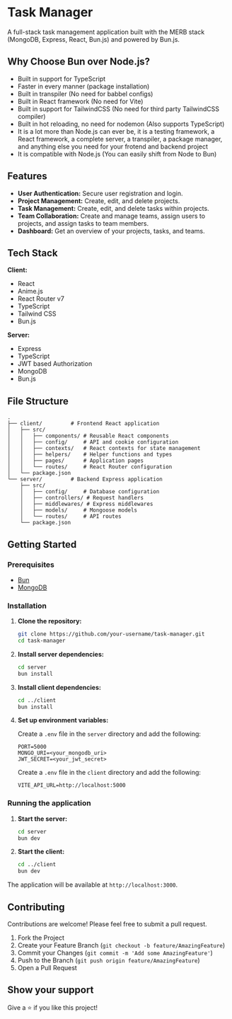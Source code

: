
# Task Manager

A full-stack task management application built with the MERB stack (MongoDB, Express, React, Bun.js) and powered by Bun.js.

## Why Choose Bun over Node.js?
*   Built in support for TypeScript
*   Faster in every manner (package installation)
*   Built in transpiler (No need for babbel configs)
*   Built in React framework (No need for Vite)
*   Built in support for TailwindCSS (No need for third party TailwindCSS compiler)
*   Built in hot reloading, no need for nodemon (Also supports TypeScript)
*   It is a lot more than Node.js can ever be, it is a testing framework, a React framework, a complete server, a transpiler, a package manager, and anything else you need for your frotend and backend project
*   It is compatible with Node.js (You can easily shift from Node to Bun)

## Features

*   **User Authentication:** Secure user registration and login.
*   **Project Management:** Create, edit, and delete projects.
*   **Task Management:** Create, edit, and delete tasks within projects.
*   **Team Collaboration:** Create and manage teams, assign users to projects, and assign tasks to team members.
*   **Dashboard:** Get an overview of your projects, tasks, and teams.

## Tech Stack

**Client:**

*   React
*   Anime.js
*   React Router v7
*   TypeScript
*   Tailwind CSS
*   Bun.js

**Server:**

*   Express
*   TypeScript
*   JWT based Authorization
*   MongoDB
*   Bun.js

## File Structure

```
.
├── client/         # Frontend React application
│   ├── src/
│   │   ├── components/ # Reusable React components
│   │   ├── config/     # API and cookie configuration
│   │   ├── contexts/   # React contexts for state management
│   │   ├── helpers/    # Helper functions and types
│   │   ├── pages/      # Application pages
│   │   └── routes/     # React Router configuration
│   └── package.json
└── server/         # Backend Express application
    ├── src/
    │   ├── config/     # Database configuration
    │   ├── controllers/ # Request handlers
    │   ├── middlewares/ # Express middlewares
    │   ├── models/     # Mongoose models
    │   └── routes/     # API routes
    └── package.json
```

## Getting Started

### Prerequisites

*   [Bun](https://bun.sh/)
*   [MongoDB](https://www.mongodb.com/)

### Installation

1.  **Clone the repository:**

    ```bash
    git clone https://github.com/your-username/task-manager.git
    cd task-manager
    ```

2.  **Install server dependencies:**

    ```bash
    cd server
    bun install
    ```

3.  **Install client dependencies:**

    ```bash
    cd ../client
    bun install
    ```

4.  **Set up environment variables:**

    Create a `.env` file in the `server` directory and add the following:

    ```
    PORT=5000
    MONGO_URI=<your_mongodb_uri>
    JWT_SECRET=<your_jwt_secret>
    ```

    Create a `.env` file in the `client` directory and add the following:

    ```
    VITE_API_URL=http://localhost:5000
    ```

### Running the application

1.  **Start the server:**

    ```bash
    cd server
    bun dev
    ```

2.  **Start the client:**

    ```bash
    cd ../client
    bun dev
    ```

The application will be available at `http://localhost:3000`.

## Contributing

Contributions are welcome! Please feel free to submit a pull request.

1.  Fork the Project
2.  Create your Feature Branch (`git checkout -b feature/AmazingFeature`)
3.  Commit your Changes (`git commit -m 'Add some AmazingFeature'`)
4.  Push to the Branch (`git push origin feature/AmazingFeature`)
5.  Open a Pull Request

## Show your support

Give a ⭐️ if you like this project!
